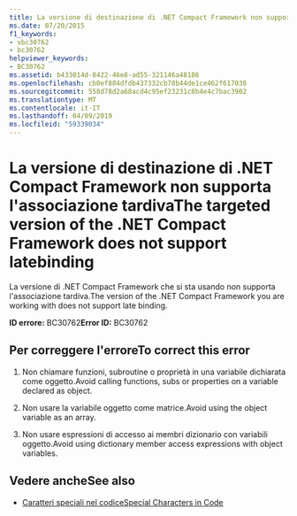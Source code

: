 ```yaml
---
title: La versione di destinazione di .NET Compact Framework non supporta l'associazione tardiva
ms.date: 07/20/2015
f1_keywords:
- vbc30762
- bc30762
helpviewer_keywords:
- BC30762
ms.assetid: b433014d-8422-46e8-ad55-321146a48186
ms.openlocfilehash: cb0ef884dfdb437332cb78b44de1ce462f617038
ms.sourcegitcommit: 558d78d2a68acd4c95ef23231c8b4e4c7bac3902
ms.translationtype: MT
ms.contentlocale: it-IT
ms.lasthandoff: 04/09/2019
ms.locfileid: "59339034"
---
```

# <a name="the-targeted-version-of-the-net-compact-framework-does-not-support-latebinding"></a><span data-ttu-id="37ba0-102">La versione di destinazione di .NET Compact Framework non supporta l'associazione tardiva</span><span class="sxs-lookup"><span data-stu-id="37ba0-102">The targeted version of the .NET Compact Framework does not support latebinding</span></span>
<span data-ttu-id="37ba0-103">La versione di .NET Compact Framework che si sta usando non supporta l'associazione tardiva.</span><span class="sxs-lookup"><span data-stu-id="37ba0-103">The version of the .NET Compact Framework you are working with does not support late binding.</span></span>  
  
 <span data-ttu-id="37ba0-104">**ID errore:** BC30762</span><span class="sxs-lookup"><span data-stu-id="37ba0-104">**Error ID:** BC30762</span></span>  
  
## <a name="to-correct-this-error"></a><span data-ttu-id="37ba0-105">Per correggere l'errore</span><span class="sxs-lookup"><span data-stu-id="37ba0-105">To correct this error</span></span>  
  
1. <span data-ttu-id="37ba0-106">Non chiamare funzioni, subroutine o proprietà in una variabile dichiarata come oggetto.</span><span class="sxs-lookup"><span data-stu-id="37ba0-106">Avoid calling functions, subs or properties on a variable declared as object.</span></span>  
  
2. <span data-ttu-id="37ba0-107">Non usare la variabile oggetto come matrice.</span><span class="sxs-lookup"><span data-stu-id="37ba0-107">Avoid using the object variable as an array.</span></span>  
  
3. <span data-ttu-id="37ba0-108">Non usare espressioni di accesso ai membri dizionario con variabili oggetto.</span><span class="sxs-lookup"><span data-stu-id="37ba0-108">Avoid using dictionary member access expressions with object variables.</span></span>  
  
## <a name="see-also"></a><span data-ttu-id="37ba0-109">Vedere anche</span><span class="sxs-lookup"><span data-stu-id="37ba0-109">See also</span></span>

- [<span data-ttu-id="37ba0-110">Caratteri speciali nel codice</span><span class="sxs-lookup"><span data-stu-id="37ba0-110">Special Characters in Code</span></span>](../../visual-basic/programming-guide/program-structure/special-characters-in-code.md)
